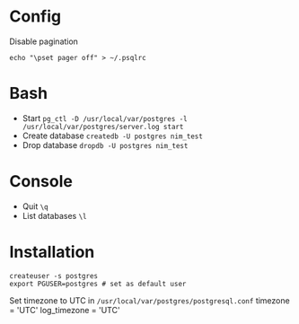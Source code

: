 # Config

Disable pagination

`echo "\pset pager off" > ~/.psqlrc`

# Bash

- Start `pg_ctl -D /usr/local/var/postgres -l /usr/local/var/postgres/server.log start`
- Create database `createdb -U postgres nim_test`
- Drop database `dropdb -U postgres nim_test`

# Console

- Quit `\q`
- List databases `\l`

# Installation

```
createuser -s postgres
export PGUSER=postgres # set as default user
```

Set timezone to UTC in `/usr/local/var/postgres/postgresql.conf`
timezone = 'UTC'
log_timezone = 'UTC'